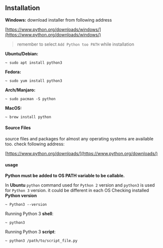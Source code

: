 ## Installation
__Windows:__ download installer from following address

[https://www.python.org/downloads/windows/](https://www.python.org/downloads/windows/)
> remember to select `Add Python too PATH` while installation

__Ubuntu/Debian:__
```
~ sudo apt install python3
```
__Fedora:__
```
~ sudo yum install python3
```
__Arch/Manjaro:__
```
~ sudo pacman -S python
```
__MacOS:__
```
~ brew install python
```

#### Source Files
source files and packages for almost any operating systems are available too.
check following address:

[https://www.python.org/downloads/](https://www.python.org/downloads/)

#### usage
__Python must be added to OS PATH variable to be callable.__

In __Ubuntu__ `python` command used for `Python 2` version and `python3`
is used for `Python 3` version. it could be different in each OS
Checking installed __Python version__
```
~ Python3 --version
```
Running Python 3 __shell__:
```
~ python3
```
Running Python 3 __script__:
```
~ python3 /path/to/script_file.py
```

